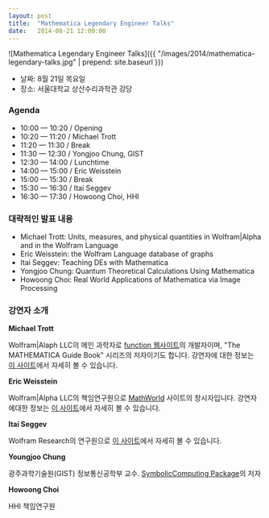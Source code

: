 ```yaml
---
layout: post
title:  "Mathematica Legendary Engineer Talks"
date:   2014-08-21 12:00:00
---
```


![Mathematica Legendary Engineer Talks]({{ "/images/2014/mathematica-legendary-talks.jpg" | prepend: site.baseurl }})

- 날짜: 8월 21일 목요일
- 장소: 서울대학교 상산수리과학관 강당

### Agenda

- 10:00 — 10:20 / Opening
- 10:20 — 11:20 / Michael Trott
- 11:20 — 11:30 / Break
- 11:30 — 12:30 / Yongjoo Chung, GIST
- 12:30 — 14:00 / Lunchtime
- 14:00 — 15:00 / Eric Weisstein
- 15:00 — 15:30 / Break
- 15:30 — 16:30 / Itai Seggev
- 16:30 — 17:30 / Howoong Choi, HHI

### 대략적인 발표 내용

- Michael Trott: Units, measures, and physical quantities in Wolfram\|Alpha and in the Wolfram Language
- Eric Weisstein: the Wolfram Language database of graphs
- Itai Seggev: Teaching DEs with Mathematica
- Yongjoo Chung: Quantum Theoretical Calculations Using Mathematica
- Howoong Choi: Real World Applications of Mathematica via Image Processing

### 강연자 소개

**Michael Trott**

Wolfram\|Alaph LLC의 메인 과학자로 [function 웹사이트](http://url.wolfram.com/2fXf~TKU/)의 개발자이며, "The MATHEMATICA Guide Book" 시리즈의 저자이기도 합니다. 강연자에 대한 정보는 [이 사이트](http://url.wolfram.com/1Z-iVFbC/)에서 자세히 볼 수 있습니다.

**Eric Weisstein**

Wolfram\|Alpha LLC의 책임연구원으로 [MathWorld](http://url.wolfram.com/2mAf2CAE/) 사이트의 창시자입니다. 강연자에대한 정보는 [이 사이트](http://url.wolfram.com/1Sk99EOI/)에서 자세히 볼 수 있습니다.

**Itai Seggev**

Wolfram Research의 연구원으로 [이 사이트](http://url.wolfram.com/2eY5kC9K/)에서 자세히 볼 수 있습니다.

**Youngjoo Chung**

광주과학기술원(GIST) 정보통신공학부 교수. [SymbolicComputing Package](http://url.wolfram.com/1Y_8cnEs/)의 저자

**Howoong Choi**

HHI 책임연구원
